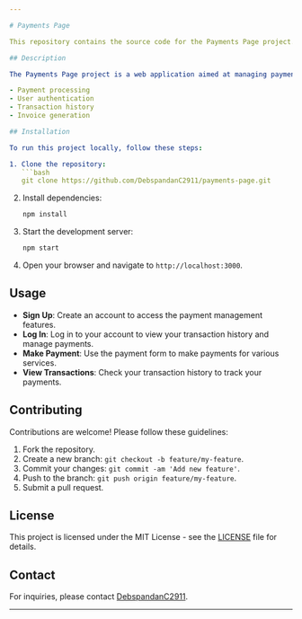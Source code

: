 ```yaml
---

# Payments Page

This repository contains the source code for the Payments Page project.

## Description

The Payments Page project is a web application aimed at managing payments for various services. It provides features such as:

- Payment processing
- User authentication
- Transaction history
- Invoice generation

## Installation

To run this project locally, follow these steps:

1. Clone the repository:
   ```bash
   git clone https://github.com/DebspandanC2911/payments-page.git
   ```

2. Install dependencies:
   ```bash
   npm install
   ```

3. Start the development server:
   ```bash
   npm start
   ```

4. Open your browser and navigate to `http://localhost:3000`.

## Usage

- **Sign Up**: Create an account to access the payment management features.
- **Log In**: Log in to your account to view your transaction history and manage payments.
- **Make Payment**: Use the payment form to make payments for various services.
- **View Transactions**: Check your transaction history to track your payments.

## Contributing

Contributions are welcome! Please follow these guidelines:

1. Fork the repository.
2. Create a new branch: `git checkout -b feature/my-feature`.
3. Commit your changes: `git commit -am 'Add new feature'`.
4. Push to the branch: `git push origin feature/my-feature`.
5. Submit a pull request.

## License

This project is licensed under the MIT License - see the [LICENSE](LICENSE) file for details.

## Contact

For inquiries, please contact [DebspandanC2911](https://github.com/DebspandanC2911).

--- 
```





